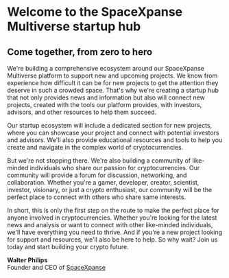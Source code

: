 # Welcome to the SpaceXpanse Multiverse startup hub
## Come together, from zero to hero
We're building a comprehensive ecosystem around our SpaceXpanse Multiverse platform to support new and upcoming projects. We know from experience how difficult it can be for new projects to get the attention they deserve in such a crowded space. That's why we're creating a startup hub that not only provides news and information but also will connect new projects, created with the tools our platform provides, with investors, advisors, and other resources to help them succeed.

Our startup ecosystem will include a dedicated section for new projects, where you can showcase your project and connect with potential investors and advisors. We'll also provide educational resources and tools to help you create and navigate in the complex world of cryptocurrencies.

But we're not stopping there. We're also building a community of like-minded individuals who share our passion for cryptocurrencies. Our community will provide a forum for discussion, networking, and collaboration. Whether you're a gamer, developer, creator, scientist, investor, visionary, or just a crypto enthusiast, our community will be the perfect place to connect with others who share same interests.

In short, this is only the first step on the route to make the perfect place for anyone involved in cryptocurrencies. Whether you're looking for the latest news and analysis or want to connect with other like-minded individuals, we'll have everything you need to thrive. And if you're a new project looking for support and resources, we'll also be here to help.
So why wait? Join us today and start building your crypto future.

**Walter Philips**  
Founder and CEO of [SpaceXpanse](https://www.spacexpanse.org/)
